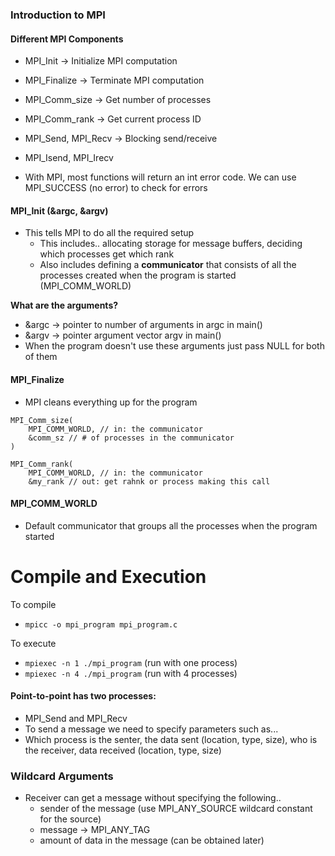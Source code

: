 ### Introduction to MPI

#### Different MPI Components
- MPI_Init -> Initialize MPI computation
- MPI_Finalize -> Terminate MPI computation
- MPI_Comm_size -> Get number of processes
- MPI_Comm_rank -> Get current process ID
- MPI_Send, MPI_Recv -> Blocking send/receive
- MPI_Isend, MPI_Irecv

- With MPI, most functions will return an int error code. We can use MPI_SUCCESS
(no error) to check for errors

#### MPI_Init (&argc, &argv)
- This tells MPI to do all the required setup
  - This includes.. allocating storage for message buffers, deciding which processes get which rank
  - Also includes defining a **communicator** that consists of all the processes created when the program is started (MPI_COMM_WORLD)

**What are the arguments?**
- &argc -> pointer to number of arguments in argc in main()
- &argv -> pointer argument vector argv in main()
- When the program doesn't use these arguments just pass NULL for both of them

#### MPI_Finalize
- MPI cleans everything up for the program

````
MPI_Comm_size(
    MPI_COMM_WORLD, // in: the communicator
    &comm_sz // # of processes in the communicator
)

MPI_Comm_rank(
    MPI_COMM_WORLD, // in: the communicator
    &my_rank // out: get rahnk or process making this call
````

#### MPI_COMM_WORLD
- Default communicator that groups all the processes when the program started

# Compile and Execution
To compile
- `mpicc -o mpi_program mpi_program.c`

To execute
- `mpiexec -n 1 ./mpi_program` (run with one process)
- `mpiexec -n 4 ./mpi_program` (run with 4 processes)

#### Point-to-point has two processes:
- MPI_Send and MPI_Recv
- To send a message we need to specify parameters such as...
- Which process is the senter, the data sent (location, type, size), who is the receiver, data received (location, type, size)

### Wildcard Arguments
- Receiver can get a message without specifying the following..
  - sender of the message (use MPI_ANY_SOURCE wildcard constant for the source)
  - message -> MPI_ANY_TAG
  - amount of data in the message (can be obtained later)


